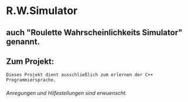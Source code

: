#  R.W.Simulator
## auch "Roulette Wahrscheinlichkeits Simulator" genannt.
## Zum Projekt:

	Dieses Projekt dient ausschließlich zum erlernen der C++ Programmiersprache.
	
	
###### Anregungen und Hilfestellungen sind erwuenscht.
